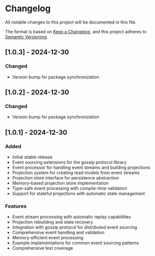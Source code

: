 # Changelog

All notable changes to this project will be documented in this file.

The format is based on [Keep a Changelog](https://keepachangelog.com/en/1.0.0/),
and this project adheres to [Semantic Versioning](https://semver.org/spec/v2.0.0.html).

## [1.0.3] - 2024-12-30

### Changed
- Version bump for package synchronization

## [1.0.2] - 2024-12-30

### Changed
- Version bump for package synchronization

## [1.0.1] - 2024-12-30

### Added
- Initial stable release
- Event sourcing extensions for the gossip protocol library
- Event processor for handling event streams and building projections
- Projection system for creating read models from event streams
- Projection store interface for persistence abstraction
- Memory-based projection store implementation
- Type-safe event processing with compile-time validation
- Support for stateful projections with automatic state management

### Features
- Event stream processing with automatic replay capabilities
- Projection rebuilding and state recovery
- Integration with gossip protocol for distributed event sourcing
- Comprehensive event handling and validation
- Memory-efficient event processing
- Example implementations for common event sourcing patterns
- Comprehensive test coverage